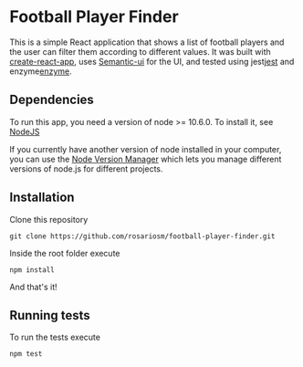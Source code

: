 # Football Player Finder

This is a simple React application that shows a list of football players and the user can filter them according to different values. It was built with [create-react-app](https://github.com/facebook/create-react-app), uses [Semantic-ui](https://github.com/Semantic-Org/Semantic-UI-React) for the UI, and tested using jest[jest](https://github.com/facebook/jest) and enzyme[enzyme](https://github.com/airbnb/enzyme).

## Dependencies

To run this app, you need a version of node >=  10.6.0. To install it, see [NodeJS](https://nodejs.org/es/)

If you currently have another version of node installed in your computer, you can use the [Node Version Manager](https://github.com/creationix/nvm) which lets you manage different versions of node.js for different projects.

## Installation

Clone this repository

```
git clone https://github.com/rosariosm/football-player-finder.git
```

Inside the root folder execute

```
npm install
```

And that's it!

## Running tests

To run the tests execute

```
npm test
```




